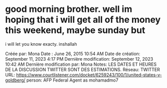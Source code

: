 # good morning brother. well im hoping that i will get all of the money this weekend, maybe sunday but
i will let you know exacty. inshallah

Créée par: Mona
Date : June 26, 2015 10:54 AM
Date de création: September 11, 2023 4:17 PM
Dernière modification: September 12, 2023 10:42 AM
Dernière modification par: Mona
Notes: LES DATES ET HEURES DE LA DISCUSSION TWITTER SONT DES ESTIMATIONS.
Réseau: TWITTER
URL: https://www.courtlistener.com/docket/6259243/100/1/united-states-v-goldberg/
person: AFP Federal Agent as mohamadmo7